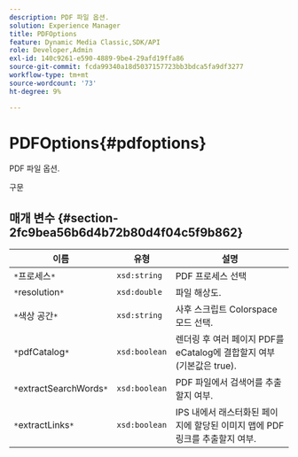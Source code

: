 ```yaml
---
description: PDF 파일 옵션.
solution: Experience Manager
title: PDFOptions
feature: Dynamic Media Classic,SDK/API
role: Developer,Admin
exl-id: 140c9261-e590-4889-9be4-29afd19ffa86
source-git-commit: fcda99340a18d5037157723bb3bdca5fa9df3277
workflow-type: tm+mt
source-wordcount: '73'
ht-degree: 9%

---
```


# PDFOptions{#pdfoptions}

PDF 파일 옵션.

구문

## 매개 변수 {#section-2fc9bea56b6d4b72b80d4f04c5f9b862}

| 이름 | 유형 | 설명 |
|---|---|---|
| `*`프로세스`*` | `xsd:string` | PDF 프로세스 선택 |
| `*`resolution`*` | `xsd:double` | 파일 해상도. |
| `*`색상 공간`*` | `xsd:string` | 사후 스크립트 Colorspace 모드 선택. |
| `*`pdfCatalog`*` | `xsd:boolean` | 렌더링 후 여러 페이지 PDF를 eCatalog에 결합할지 여부(기본값은 true). |
| `*`extractSearchWords`*` | `xsd:boolean` | PDF 파일에서 검색어를 추출할지 여부. |
| `*`extractLinks`*` | `xsd:boolean` | IPS 내에서 래스터화된 페이지에 할당된 이미지 맵에 PDF 링크를 추출할지 여부. |
